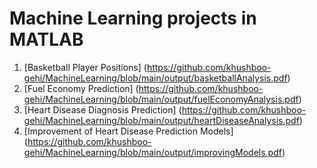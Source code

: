 # Machine Learning projects in MATLAB
1. [Basketball Player Positions] (https://github.com/khushboo-gehi/MachineLearning/blob/main/output/basketballAnalysis.pdf)
2. [Fuel Economy Prediction] (https://github.com/khushboo-gehi/MachineLearning/blob/main/output/fuelEconomyAnalysis.pdf)
3. [Heart Disease Diagnosis Prediction] (https://github.com/khushboo-gehi/MachineLearning/blob/main/output/heartDiseaseAnalysis.pdf) 
4. [Improvement of Heart Disease Prediction Models] (https://github.com/khushboo-gehi/MachineLearning/blob/main/output/improvingModels.pdf)

